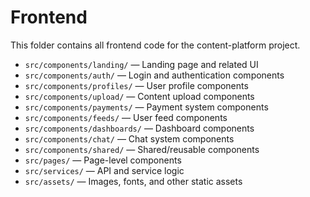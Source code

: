 # Frontend

This folder contains all frontend code for the content-platform project.

- `src/components/landing/` — Landing page and related UI
- `src/components/auth/` — Login and authentication components
- `src/components/profiles/` — User profile components
- `src/components/upload/` — Content upload components
- `src/components/payments/` — Payment system components
- `src/components/feeds/` — User feed components
- `src/components/dashboards/` — Dashboard components
- `src/components/chat/` — Chat system components
- `src/components/shared/` — Shared/reusable components
- `src/pages/` — Page-level components
- `src/services/` — API and service logic
- `src/assets/` — Images, fonts, and other static assets 